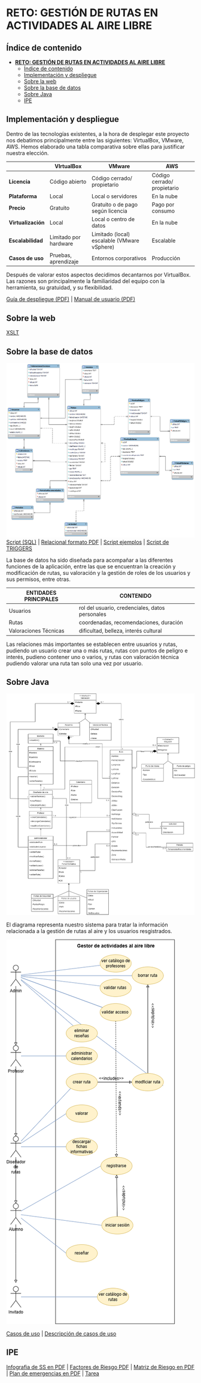 # **RETO: GESTIÓN DE RUTAS EN ACTIVIDADES AL AIRE LIBRE**

## Índice de contenido

- [**RETO: GESTIÓN DE RUTAS EN ACTIVIDADES AL AIRE LIBRE**](#reto-gestión-de-rutas-en-actividades-al-aire-libre)
  - [Índice de contenido](#índice-de-contenido)
  - [Implementación y despliegue](#implementación-y-despliegue)
  - [Sobre la web](#sobre-la-web)
  - [Sobre la base de datos](#sobre-la-base-de-datos)
  - [Sobre Java](#sobre-java)
  - [IPE](#ipe)

<!-- Documentación del desarrollo de la aplicación de escritorio destinada a la gestión de rutas en actividades al aire libre. Este espacio contendrá los miembros que han participado en el proceso, el desarrollo de la aplicación y su web complementaria, además de los manuales destinados a su compresión y uso.


## Miembros de RDosM2

- Miguel Ángel Quian Díaz
- Maya García Velasco
- Daniel Cabeza Berrazueta
- Raúl Buenaga García


<!--Para enlazar correctamente, crear un header con #/##/### y vincular -> [texto](#nombreDelHeader)-->
<!-- - [RETO: GESTIÓN DE RUTAS EN ACTIVIDADES AL AIRE LIBRE](#reto-gestión-de-rutas-en-actividades-al-aire-libre)
  - [Indice de contenido](#indice-de-contenido)
  - [Miembros de **RDosM2**](#miembros-de-rdosm2)
  - [Indice de contenido](#indice-de-contenido-1)
  - [Implementación y despliegue](#implementación-y-despliegue)
  - [Sobre la base de datos](#sobre-la-base-de-datos)
  - [Diagrama clases](#diagrama-clases)
  - [Diagrama de casos de uso](#diagrama-de-casos-de-uso)
  - [Manual de usuario](#manual-de-usuario)
  - [Informes de la aplicación](#informes-de-la-aplicación)
  - [Base de datos](#base-de-datos)
  - [Script disparadores](#script-disparadores)
  - [Página web y estilos](#página-web-y-estilos)
  - [XSLT](#xslt)
  - [Infografía sobre Seguridad Social](#infografía-sobre-seguridad-social)
  - [Factores de riesgo](#factores-de-riesgo)
  - [Matriz de riesgo](#matriz-de-riesgo)
  - [Plan de emergencias](#plan-de-emergencias)
  - [Tarea IT](#tarea-it) -->

   
## Implementación y despliegue

Dentro de las tecnologías existentes, a la hora de desplegar este proyecto nos debatimos principalmente entre las siguientes: VirtualBox, VMware, AWS. Hemos elaborado una tabla comparativa sobre ellas para justificar nuestra elección. 

| | VIrtualBox  | VMware | AWS |
|---|---|---|---|
|**Licencia** |Código abierto | Código cerrado/ propietario|Código cerrado/ propietario|
|**Plataforma** | Local |Local o servidores |  En la nube | 
|**Precio**| Gratuito | Gratuito o de pago según licencia | Pago por consumo | 
|**Virtualización** | Local | Local o centro de datos | En la nube |
|**Escalabilidad** | Limitado por hardware | Limitado (local) escalable (VMware vSphere) | Escalable |
|**Casos de uso** | Pruebas, aprendizaje | Entornos corporativos | Producción |



Después de valorar estos aspectos decidimos decantarnos por VirtualBox. Las razones son principalmente la familiaridad del equipo con la herramienta, su gratuidad, y su flexibilidad.



[Guía de despliegue (PDF)](https://educantabria.sharepoint.com/:b:/r/sites/RETODAM1DAM12025-39009471-DAM1-EQUIPO1/Documentos%20compartidos/DAM1-EQUIPO1/ARCHIVOS%20RETO/MANUAL%20DE%20DESPLIEGUE%20DAM1.pdf?csf=1&web=1&e=lJPKIP) | [Manual de usuario (PDF)](https://educantabria.sharepoint.com/:w:/r/sites/RETODAM1DAM12025-39009471-DAM1-EQUIPO1/Documentos%20compartidos/DAM1-EQUIPO1/ARCHIVOS%20RETO/MANUAL%20USUARIO.docx?d=w06038e8d45524639a670f50dc6b88509&csf=1&web=1&e=OlXqLQ)

## Sobre la web


[XSLT](https://educantabria.sharepoint.com/:u:/r/sites/RETODAM1DAM12025-39009471-DAM1-EQUIPO1/Documentos%20compartidos/DAM1-EQUIPO1/ARCHIVOS%20RETO/gpxToCSV?csf=1&web=1&e=XLbvS2)

## Sobre la base de datos
<!--Para enlazar imagenes, añade una ! a un enlace normal-->
  ![Relacional](/imagenes/EER_EQUIPO1_V9.png)
  [Script (SQL)](https://educantabria.sharepoint.com/:u:/r/sites/RETODAM1DAM12025-39009471-DAM1-EQUIPO1/Documentos%20compartidos/DAM1-EQUIPO1/ARCHIVOS%20RETO/BD/GeneracionBD_Equipo1.sql?csf=1&web=1&e=hKzkjL) | [Relacional formato PDF](https://educantabria.sharepoint.com/:b:/r/sites/RETODAM1DAM12025-39009471-DAM1-EQUIPO1/Documentos%20compartidos/DAM1-EQUIPO1/ARCHIVOS%20RETO/BD/EER_EQUIPO1_V9.pdf?csf=1&web=1&e=KapWHP) | [Script ejemplos](https://educantabria.sharepoint.com/:u:/r/sites/RETODAM1DAM12025-39009471-DAM1-EQUIPO1/Documentos%20compartidos/DAM1-EQUIPO1/ARCHIVOS%20RETO/BD/DatosEjemploBD_Equipo1.sql?csf=1&web=1&e=DBjGqU) | [Script de TRIGGERS](https://educantabria.sharepoint.com/:u:/r/sites/RETODAM1DAM12025-39009471-DAM1-EQUIPO1/Documentos%20compartidos/DAM1-EQUIPO1/ARCHIVOS%20RETO/BD/Script%20disparadores-Equipo1.sql?csf=1&web=1&e=PxRWOw)

La base de datos ha sido diseñada para acompañar a las diferentes funciones de la aplicación, entre las que se encuentran la creación y modificación de rutas, su valoración y la gestión de roles de los usuarios y sus permisos, entre otras. 

| ENTIDADES PRINCIPALES|CONTENIDO|
|---|---|
|Usuarios| rol del usuario, credenciales, datos personales
|Rutas| coordenadas, recomendaciones, duración
Valoraciones Técnicas| dificultad, belleza, interés cultural


Las relaciones más importantes se establecen entre usuarios y rutas, pudiendo un usuario crear una o más rutas, rutas con puntos de peligro e interés, pudieno contener uno o varios, y rutas con valoración técnica pudiendo valorar una ruta tan solo una vez por usuario.

  ## Sobre Java

<!-- FOTOS  -->
  ![Diagrama](imagenes/Diagrama_clases_ultimo.png)

  El diagrama representa nuestro sistema para tratar la información relacionada a la gestión de rutas al aire y los usuarios resgistrados. 

  ![Casos de uso](imagenes/casos_uso.png)


[Casos de uso](https://educantabria.sharepoint.com/:i:/r/sites/RETODAM1DAM12025-39009471-DAM1-EQUIPO1/Documentos%20compartidos/DAM1-EQUIPO1/ARCHIVOS%20RETO/casos_uso.drawio.png?csf=1&web=1&e=hHwa4F) |
[Descripción de casos de uso](https://educantabria.sharepoint.com/:w:/r/sites/RETODAM1DAM12025-39009471-DAM1-EQUIPO1/Documentos%20compartidos/DAM1-EQUIPO1/ARCHIVOS%20RETO/descripci%C3%B3n%20de%20casos%20de%20uso.docx?d=w5e06507a021a45c7ab6b5103337c9e46&csf=1&web=1&e=00XqIP)


## IPE

[Infografia de SS en PDF](https://educantabria.sharepoint.com/:b:/r/sites/RETODAM1DAM12025-39009471-DAM1-EQUIPO1/Documentos%20compartidos/DAM1-EQUIPO1/ARCHIVOS%20RETO/Infografia%20SS.pdf?csf=1&web=1&e=En4MY3) | 
[Factores de Riesgo PDF](https://educantabria.sharepoint.com/:b:/r/sites/RETODAM1DAM12025-39009471-DAM1-EQUIPO1/Documentos%20compartidos/DAM1-EQUIPO1/ARCHIVOS%20RETO/IDENTIFICACION_DE_RIESGOS_EQUIPO1.pdf?csf=1&web=1&e=Mhk5Ep) |
[Matriz de Riesgo en PDF](https://educantabria.sharepoint.com/:b:/r/sites/RETODAM1DAM12025-39009471-DAM1-EQUIPO1/Documentos%20compartidos/DAM1-EQUIPO1/ARCHIVOS%20RETO/Matriz%20de%20riesgo.pdf?csf=1&web=1&e=s3ks61) |
[Plan de emergencias en PDF](https://educantabria.sharepoint.com/:b:/r/sites/RETODAM1DAM12025-39009471-DAM1-EQUIPO1/Documentos%20compartidos/DAM1-EQUIPO1/ARCHIVOS%20RETO/Plan%20de%20emergencias.pdf?csf=1&web=1&e=8r9907) |
[Tarea](https://educantabria.sharepoint.com/:b:/r/sites/RETODAM1DAM12025-39009471-DAM1-EQUIPO1/Documentos%20compartidos/DAM1-EQUIPO1/ARCHIVOS%20RETO/Tarea_IT_Equipo1.pdf?csf=1&web=1&e=qgO1M3)




